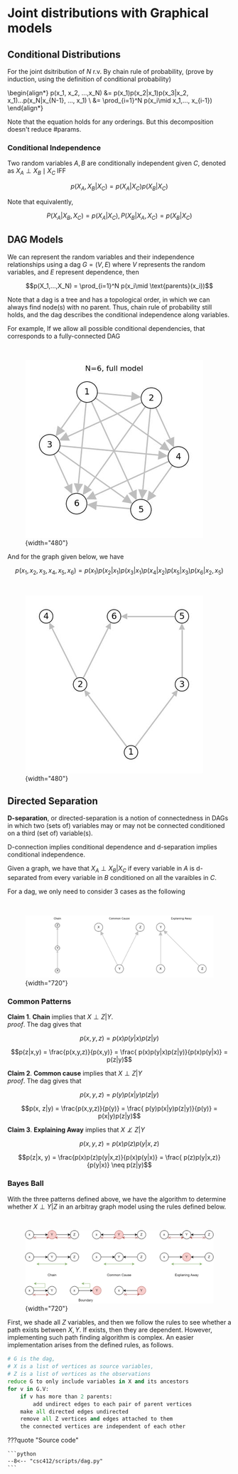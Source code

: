 # Joint distributions with Graphical models



## Conditional Distributions
For the joint dsitribution of $N$ r.v. By chain rule of probability, (prove by induction, using the definition of conditional probability)

\begin{align*}
p(x_1, x_2, ...,x_N) &= p(x_1)p(x_2|x_1)p(x_3|x_2, x_1)...p(x_N|x_{N-1}, ..., x_1) \\
&= \prod_{i=1}^N p(x_i\mid x_1,..., x_{i-1})
\end{align*}

Note that the equation holds for any orderings. But this decomposition doesn't reduce #params. 

### Conditional Independence

Two random variables $A, B$ are conditionally independent given $C$, denoted as $X_A\perp X_B\mid X_C$ IFF 

$$p(X_A, X_B|X_C) = p(X_A|X_C)p(X_B|X_C)$$

Note that equivalently, 

$$P(X_A|X_B, X_C) = p(X_A|X_C), P(X_B|X_A, X_C) = p(X_B|X_C)$$

## DAG Models
We can represent the random variables and their independence relationships using a dag $G = (V, E)$ where $V$ represents the random variables, and $E$ represent dependence, then

$$p(X_1,...,X_N) = \prod_{i=1}^N p(x_i\mid \text{parents}(x_i))$$

Note that a dag is a tree and has a topological order, in which we can always find node(s) with no parent. Thus, chain rule of probability still holds, and the dag describes the conditional independence along variables.

For example, If we allow all possible conditional dependencies, that corresponds to a fully-connected DAG

​<figure markdown>
![png](assets/dag_1.jpg){width="480"}
</figure>



And for the graph given below, we have



$$p(x_1, x_2, x_3, x_4, x_5, x_6)=p(x_1)p(x_2|x_1)p(x_3|x_1)p(x_4|x_2)p(x_5|x_3)p(x_6|x_2, x_5)$$

​<figure markdown>
![png](assets/dag_2.jpg){width="480"}
</figure>


## Directed Separation 

__D-separation__, or directed-separation is a notion of connectedness in DAGs in which two (sets of) variables may or may not be connected conditioned on a third (set of) variable(s). 

D-connection implies conditional dependence and d-separation implies conditional independence.

Given a graph, we have that $X_A\perp X_B|X_C$ if every variable in $A$ is d-separated from every variable in $B$ conditioned on all the varaibles in $C$. 

For a dag, we only need to consider 3 cases as the following 

​<figure markdown>
![D-Separation](assets/dag_3.jpg){width="720"}
</figure>


### Common Patterns
__Claim 1__. __Chain__ implies that $X\perp Z | Y$.  
_proof_. The dag gives that

$$p(x,y,z) = p(x)p(y|x)p(z|y)$$

$$p(z|x,y) = \frac{p(x,y,z)}{p(x,y)} = \frac{ p(x)p(y|x)p(z|y)}{p(x)p(y|x)} = p(z|y)$$

__Claim 2__. __Common cause__ implies that $X\perp Z|Y$  
_proof_. The dag gives that

$$p(x,y,z) = p(y)p(x|y)p(z|y)$$

$$p(x, z|y) = \frac{p(x,y,z)}{p(y)} = \frac{ p(y)p(x|y)p(z|y)}{p(y)} = p(x|y)p(z|y)$$

__Claim 3__. __Explaining Away__ implies that $X\not\perp Z|Y$  

$$p(x,y,z) = p(x)p(z)p(y|x,z)$$

$$p(z|x, y) = \frac{p(x)p(z)p(y|x,z)}{p(x)p(y|x)} = \frac{ p(z)p(y|x,z)}{p(y|x)} \neq p(z|y)$$

### Bayes Ball

With the three patterns defined above, we have the algorithm to determine whether $X\perp Y|Z$ in an arbitray graph model using the rules defined below. 

​<figure markdown>
![Bayes Ball Rules](./assets/bayes_ball.jpg){width="720"}
</figure>

First, we shade all $Z$ variables, and then we follow the rules to see whether a path exists between $X,Y$. If exists, then they are dependent. However, implementing such path finding algorithm is complex. An easier implementation arises from the defined rules, as follows. 

```python title="dseparation(G, X, Z)"
# G is the dag, 
# X is a list of vertices as source variables, 
# Z is a list of vertices as the observations
reduce G to only include variables in X and its ancestors
for v in G.V:
    if v has more than 2 parents:
        add undirect edges to each pair of parent vertices
    make all directed edges undirected 
    remove all Z vertices and edges attached to them
    the connected vertices are independent of each other
```



???quote "Source code"

    ```python 
    --8<-- "csc412/scripts/dag.py"
    ```

